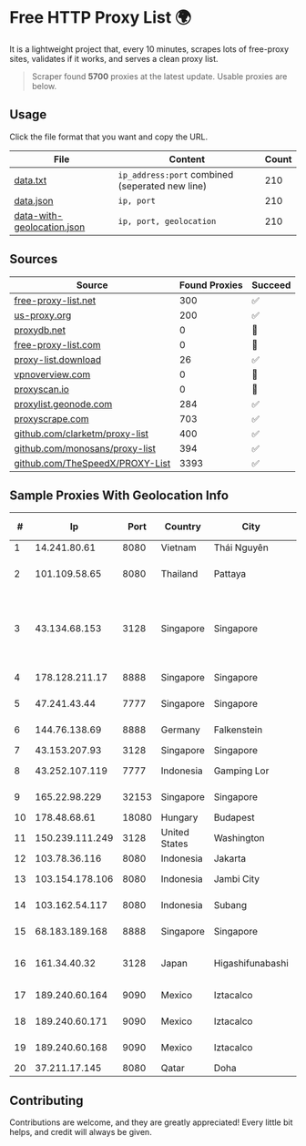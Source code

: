 
# Free HTTP Proxy List 🌍

It is a lightweight project that, every 10 minutes, scrapes lots of free-proxy sites, validates if it works, and serves a clean proxy list.


> Scraper found **5700** proxies at the latest update. Usable proxies are below.

## Usage

Click the file format that you want and copy the URL.


|File|Content|Count|
|----|-------|-----|
|[data.txt](https://raw.githubusercontent.com/themiralay/Proxy-List-World/master/data.txt)|`ip_address:port` combined (seperated new line)|210|
|[data.json](https://raw.githubusercontent.com/themiralay/Proxy-List-World/master/data.json)|`ip, port`|210|
|[data-with-geolocation.json](https://raw.githubusercontent.com/themiralay/Proxy-List-World/master/data-with-geolocation.json)|`ip, port, geolocation`|210|

## Sources

|Source|Found Proxies|Succeed|
|------|-------------|-------|
|[free-proxy-list.net](https://free-proxy-list.net)|300|✅|
|[us-proxy.org](https://www.us-proxy.org)|200|✅|
|[proxydb.net](http://proxydb.net)|0|🚫|
|[free-proxy-list.com](https://free-proxy-list.com/?page=&port=&type%5B%5D=http&type%5B%5D=https&up_time=0&search=Search)|0|🚫|
|[proxy-list.download](https://www.proxy-list.download/HTTP)|26|✅|
|[vpnoverview.com](https://vpnoverview.com/privacy/anonymous-browsing/free-proxy-servers)|0|🚫|
|[proxyscan.io](https://www.proxyscan.io)|0|🚫|
|[proxylist.geonode.com](https://proxylist.geonode.com/api/proxy-list?limit=300&page=1&sort_by=lastChecked&sort_type=desc&protocols=http,https)|284|✅|
|[proxyscrape.com](https://api.proxyscrape.com/v2/?request=displayproxies&protocol=http&timeout=10000&country=all&ssl=all&anonymity=all)|703|✅|
|[github.com/clarketm/proxy-list](https://raw.githubusercontent.com/clarketm/proxy-list/master/proxy-list-raw.txt)|400|✅|
|[github.com/monosans/proxy-list](https://raw.githubusercontent.com/monosans/proxy-list/main/proxies/http.txt)|394|✅|
|[github.com/TheSpeedX/PROXY-List](https://raw.githubusercontent.com/TheSpeedX/PROXY-List/master/http.txt)|3393|✅|


## Sample Proxies With Geolocation Info

|#|Ip|Port|Country|City|Internet Service Provider|
|-|--|----|-------|----|-------------------------|
|1|14.241.80.61|8080|Vietnam|Thái Nguyên|VNPT|
|2|101.109.58.65|8080|Thailand|Pattaya|TOT Public Company Limited|
|3|43.134.68.153|3128|Singapore|Singapore|Shenzhen Tencent Computer Systems Company Limited|
|4|178.128.211.17|8888|Singapore|Singapore|DigitalOcean, LLC|
|5|47.241.43.44|7777|Singapore|Singapore|Alibaba Cloud LLC|
|6|144.76.138.69|8888|Germany|Falkenstein|Hetzner Online GmbH|
|7|43.153.207.93|3128|Singapore|Singapore|Aceville Pte.ltd|
|8|43.252.107.119|7777|Indonesia|Gamping Lor|PT Lintas Data Prima|
|9|165.22.98.229|32153|Singapore|Singapore|DigitalOcean, LLC|
|10|178.48.68.61|18080|Hungary|Budapest|UPC|
|11|150.239.111.249|3128|United States|Washington|SoftLayer|
|12|103.78.36.116|8080|Indonesia|Jakarta|MORATELINDO|
|13|103.154.178.106|8080|Indonesia|Jambi City|PT Aneka Teguh Jaya|
|14|103.162.54.117|8080|Indonesia|Subang|PT Pratama Asia Globalindo|
|15|68.183.189.168|8888|Singapore|Singapore|DigitalOcean, LLC|
|16|161.34.40.32|3128|Japan|Higashifunabashi|NTT PC Communications, Inc.|
|17|189.240.60.164|9090|Mexico|Iztacalco|Uninet S.A. de C.V.|
|18|189.240.60.171|9090|Mexico|Iztacalco|Uninet S.A. de C.V.|
|19|189.240.60.168|9090|Mexico|Iztacalco|Uninet S.A. de C.V.|
|20|37.211.17.145|8080|Qatar|Doha|Ooredoo|



## Contributing

Contributions are welcome, and they are greatly appreciated! Every
little bit helps, and credit will always be given.

